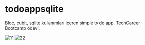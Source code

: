 # todoappsqlite

Bloc, cubit, sqlite kullanımları içeren simple to do app. TechCareer Bootcamp ödevi. 

![11](https://github.com/taylanozgurertas/to_do_app_bloc_cubit_sqlite/assets/92798120/64151646-8fe6-4fc4-bd44-0da4dcb07ea6)
![22](https://github.com/taylanozgurertas/to_do_app_bloc_cubit_sqlite/assets/92798120/79c70290-834a-4321-8f23-4a44a325cb20)
